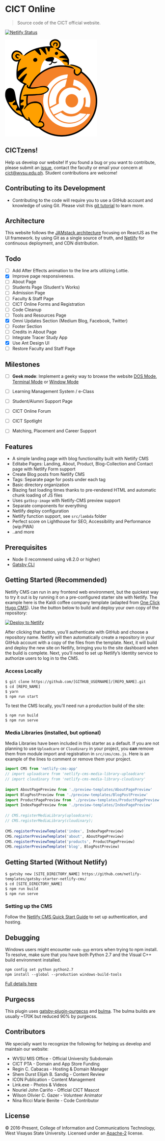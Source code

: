 # CICT Online
> Source code of the CICT official website.

[![Netlify Status](https://api.netlify.com/api/v1/badges/b654c94e-08a6-4b79-b443-7837581b1d8d/deploy-status)](https://app.netlify.com/sites/gatsby-starter-netlify-cms-ci/deploys)

![cict-mascot](/src/img/mascot.png "CICT Mascot")

## CICTzens!
Help us develop our website! If you found a bug or you want to contribute, please submit an [issue](https://help.github.com/articles/creating-an-issue/), contact the faculty or email your concern at [cict@wvsu.edu.ph](cict@wvsu.edu.ph). Student contributions are welcome!

## Contributing to its Development
* Contributing to the code will require you to use a GitHub account and knowledge of using Git. Please visit this [git tutorial](https://try.github.io/levels/1/challenges/1) to learn more.

## Architecture
This website follows the [JAMstack architecture](https://jamstack.org) focusing on ReactJS as the UI framework. by using Git as a single source of truth, and [Netlify](https://www.netlify.com) for continuous deployment, and CDN distribution.

## Todo
- [ ] Add After Effects animation to the line arts utilizing Lottie.
- [x] Improve page responsiveness.
- [ ] About Page
- [ ] Students Page (Student's Works)
- [ ] Admission Page
- [ ] Faculty & Staff Page
- [ ] CICT Online Forms and Registration
- [ ] Code Cleanup
- [ ] Tools and Resources Page
- [x] Omni Updates Section (Medium Blog, Facebook, Twitter)
- [ ] Footer Section
- [ ] Credits in About Page
- [ ] Integrate Tracer Study App
- [x] Use Ant Design UI
- [ ] Restore Faculty and Staff Page

## Milestones
- [ ] **Geek mode**: Implement a geeky way to browse the website [DOS Mode](http://kristopolous.github.io/BOOTSTRA.386/), [Terminal Mode](http://kristopolous.github.io/BOOTSTRA.386/) or [Window Mode](http://www.marianopascual.me/index.html#)
- [ ] Learning Management System / e-Class 
- [ ] Student/Alumni Support Page
- [ ] CICT Online Forum
- [ ] CICT Spotlight
- [ ] Matching, Placement and Career Support


## Features ##

- A simple landing page with blog functionality built with Netlify CMS
- Editabe Pages: Landing, About, Product, Blog-Collection and Contact page with Netlify Form support
- Create Blog posts from Netlify CMS
- Tags: Separate page for posts under each tag
- Basic directory organization
- Blazing fast loading times thanks to pre-rendered HTML and automatic chunk loading of JS files
- Uses `gatbsy-image` with Netlify-CMS preview support
- Separate components for everything
- Netlify deploy configuration
- Netlify function support, see `src/lambda` folder
- Perfect score on Lighthouse for SEO, Accessibility and Performance (wip:PWA)
- ..and more

## Prerequisites

- Node (I recommend using v8.2.0 or higher)
- [Gatsby CLI](https://www.gatsbyjs.org/docs/)

## Getting Started (Recommended)

Netlify CMS can run in any frontend web environment, but the quickest way to try it out is by running it on a pre-configured starter site with Netlify. The example here is the Kaldi coffee company template (adapted from [One Click Hugo CMS](https://github.com/netlify-templates/one-click-hugo-cms)). Use the button below to build and deploy your own copy of the repository:

<a href="https://app.netlify.com/start/deploy?repository=https://github.com/netlify-templates/gatsby-starter-netlify-cms&amp;stack=cms"><img src="https://www.netlify.com/img/deploy/button.svg" alt="Deploy to Netlify"></a>

After clicking that button, you’ll authenticate with GitHub and choose a repository name. Netlify will then automatically create a repository in your GitHub account with a copy of the files from the template. Next, it will build and deploy the new site on Netlify, bringing you to the site dashboard when the build is complete. Next, you’ll need to set up Netlify’s Identity service to authorize users to log in to the CMS.

### Access Locally
```
$ git clone https://github.com/[GITHUB_USERNAME]/[REPO_NAME].git
$ cd [REPO_NAME]
$ yarn
$ npm run start
```
To test the CMS locally, you'll need run a production build of the site:
```
$ npm run build
$ npm run serve
```

### Media Libraries (installed, but optional)

Media Libraries have been included in this starter as a default. If you are not planning to use `Uploadcare` or `Cloudinary` in your project, you **can** remove them from module import and registration in `src/cms/cms.js`. Here is an example of the lines to comment or remove them your project.
```javascript
import CMS from 'netlify-cms-app'
// import uploadcare from 'netlify-cms-media-library-uploadcare'
// import cloudinary from 'netlify-cms-media-library-cloudinary'

import AboutPagePreview from './preview-templates/AboutPagePreview'
import BlogPostPreview from './preview-templates/BlogPostPreview'
import ProductPagePreview from './preview-templates/ProductPagePreview'
import IndexPagePreview from './preview-templates/IndexPagePreview'

// CMS.registerMediaLibrary(uploadcare);
// CMS.registerMediaLibrary(cloudinary);

CMS.registerPreviewTemplate('index', IndexPagePreview)
CMS.registerPreviewTemplate('about', AboutPagePreview)
CMS.registerPreviewTemplate('products', ProductPagePreview)
CMS.registerPreviewTemplate('blog', BlogPostPreview)

```

## Getting Started (Without Netlify)
```
$ gatsby new [SITE_DIRECTORY_NAME] https://github.com/netlify-templates/gatsby-starter-netlify-cms/
$ cd [SITE_DIRECTORY_NAME]
$ npm run build
$ npm run serve
```

### Setting up the CMS
Follow the [Netlify CMS Quick Start Guide](https://www.netlifycms.org/docs/quick-start/#authentication) to set up authentication, and hosting.

## Debugging
Windows users might encounter ```node-gyp``` errors when trying to npm install.
To resolve, make sure that you have both Python 2.7 and the Visual C++ build environment installed.
```
npm config set python python2.7
npm install --global --production windows-build-tools
```

[Full details here](https://www.npmjs.com/package/node-gyp 'NPM node-gyp page')

## Purgecss
This plugin uses [gatsby-plugin-purgecss](https://www.gatsbyjs.org/packages/gatsby-plugin-purgecss/) and [bulma](https://bulma.io/). The bulma builds are usually ~170K but reduced 90% by purgecss.

## Contributors
We specially want to recognize the following for helping us develop and maintain our website:
* WVSU MIS Office - Official University Subdomain
* CICT PTA - Domain and App Store Funding
* Regin C. Cabacas - Hosting & Domain Manager
* Shem Durst Elijah B. Sandig - Content Review
* ICON Publication - Content Management
* Link.exe - Photos & Videos
* Nouriel John Cariño - Official CICT Mascot
* Wilson Olivier C. Gazer - Volunteer Animator
* Nina Ricci Marie Benite - Code Contributor

## License
&copy; 2016-Present, College of Information and Communications Technology, West Visayas State University. Licensed under an [Apache-2](https://github.com/wvsu-cict-code/cict-online/blob/master/LICENSE) license.

